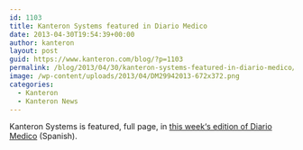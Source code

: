 ```yaml
---
id: 1103
title: Kanteron Systems featured in Diario Medico
date: 2013-04-30T19:54:39+00:00
author: kanteron
layout: post
guid: https://www.kanteron.com/blog/?p=1103
permalink: /blog/2013/04/30/kanteron-systems-featured-in-diario-medico/
image: /wp-content/uploads/2013/04/DM29942013-672x372.png
categories:
  - Kanteron
  - Kanteron News
---
```

Kanteron Systems is featured, full page, in <a title="https://www.diariomedico.com/2013/04/29/area-profesional/gestion/imagen-medica-puntera-espana-todo-mundo" href="https://www.diariomedico.com/2013/04/29/area-profesional/gestion/imagen-medica-puntera-espana-todo-mundo" target="_blank">this week‘s edition of Diario Medico</a> (Spanish).